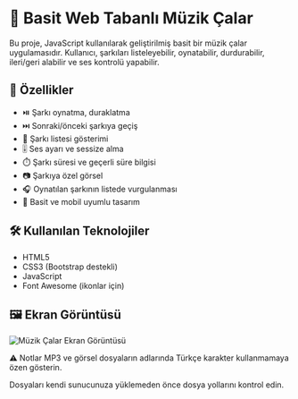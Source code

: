 # 🎵 Basit Web Tabanlı Müzik Çalar

Bu proje, JavaScript kullanılarak geliştirilmiş basit bir müzik çalar uygulamasıdır. Kullanıcı, şarkıları listeleyebilir, oynatabilir, durdurabilir, ileri/geri alabilir ve ses kontrolü yapabilir.

## 🚀 Özellikler

- ⏯️ Şarkı oynatma, duraklatma
- ⏭️ Sonraki/önceki şarkıya geçiş
- 📃 Şarkı listesi gösterimi
- 🎚️ Ses ayarı ve sessize alma
- ⏱️ Şarkı süresi ve geçerli süre bilgisi
- 📷 Şarkıya özel görsel
- 🎧 Oynatılan şarkının listede vurgulanması
- 📱 Basit ve mobil uyumlu tasarım

## 🛠️ Kullanılan Teknolojiler

- HTML5
- CSS3 (Bootstrap destekli)
- JavaScript
- Font Awesome (ikonlar için)

## 🖼️ Ekran Görüntüsü

![Müzik Çalar Ekran Görüntüsü](https://github.com/user-attachments/assets/ea1c737a-f30b-4b53-9157-aa14f7529075)

⚠️ Notlar
MP3 ve görsel dosyaların adlarında Türkçe karakter kullanmamaya özen gösterin.

Dosyaları kendi sunucunuza yüklemeden önce dosya yollarını kontrol edin.
